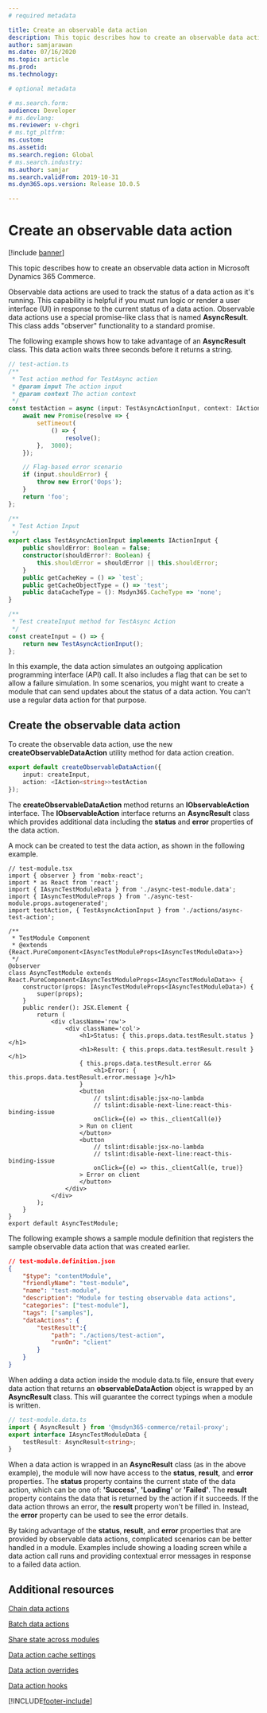 ```yaml
---
# required metadata

title: Create an observable data action
description: This topic describes how to create an observable data action in Microsoft Dynamics 365 Commerce.
author: samjarawan
ms.date: 07/16/2020
ms.topic: article
ms.prod: 
ms.technology: 

# optional metadata

# ms.search.form: 
audience: Developer
# ms.devlang: 
ms.reviewer: v-chgri
# ms.tgt_pltfrm: 
ms.custom: 
ms.assetid: 
ms.search.region: Global
# ms.search.industry: 
ms.author: samjar
ms.search.validFrom: 2019-10-31
ms.dyn365.ops.version: Release 10.0.5

---
```

# Create an observable data action

[!include [banner](../includes/banner.md)]

This topic describes how to create an observable data action in Microsoft Dynamics 365 Commerce.

Observable data actions are used to track the status of a data action as it's running. This capability is helpful if you must run logic or render a user interface (UI) in response to the current status of a data action. Observable data actions use a special promise-like class that is named **AsyncResult**. This class adds "observer" functionality to a standard promise.

The following example shows how to take advantage of an **AsyncResult** class. This data action waits three seconds before it returns a string.

```typescript
// test-action.ts
/**
 * Test action method for TestAsync action
 * @param input The action input
 * @param context The action context
 */
const testAction = async (input: TestAsyncActionInput, context: IActionContext): Promise<string> => {
    await new Promise(resolve => {
        setTimeout(
            () => {
                resolve();
        },  3000);
    });

    // Flag-based error scenario
    if (input.shouldError) {
        throw new Error('Oops');
    }
    return 'foo';
};

/**
 * Test Action Input
 */
export class TestAsyncActionInput implements IActionInput {
    public shouldError: Boolean = false;
    constructor(shouldError?: Boolean) {
        this.shouldError = shouldError || this.shouldError;
    }
    public getCacheKey = () => `test`;
    public getCacheObjectType = () => 'test';
    public dataCacheType = (): Msdyn365.CacheType => 'none';
}

/**
 * Test createInput method for TestAsync Action
 */
const createInput = () => {
    return new TestAsyncActionInput();
};
```

In this example, the data action simulates an outgoing application programming interface (API) call. It also includes a flag that can be set to allow a failure simulation. In some scenarios, you might want to create a module that can send updates about the status of a data action. You can't use a regular data action for that purpose.

## Create the observable data action

To create the observable data action, use the new **createObservableDataAction** utility method for data action creation.

```typescript
export default createObservableDataAction({
    input: createInput,
    action: <IAction<string>>testAction
});
```

The **createObservableDataAction** method returns an **IObservableAction** interface.  The **IObservableAction** interface returns an **AsyncResult** class which provides additional data including the **status** and **error** properties of the data action. 

A mock can be created to test the data action, as shown in the following example.

```tsx
// test-module.tsx
import { observer } from 'mobx-react';
import * as React from 'react';
import { IAsyncTestModuleData } from './async-test-module.data';
import { IAsyncTestModuleProps } from './async-test-module.props.autogenerated';
import testAction, { TestAsyncActionInput } from './actions/async-test-action';

/**
 * TestModule Component
 * @extends {React.PureComponent<IAsyncTestModuleProps<IAsyncTestModuleData>>}
 */
@observer
class AsyncTestModule extends React.PureComponent<IAsyncTestModuleProps<IAsyncTestModuleData>> {
    constructor(props: IAsyncTestModuleProps<IAsyncTestModuleData>) {
        super(props);
    }
    public render(): JSX.Element {
        return (
            <div className='row'>
                <div className='col'>
                    <h1>Status: { this.props.data.testResult.status }</h1>
                    <h1>Result: { this.props.data.testResult.result }</h1>
                    { this.props.data.testResult.error &&
                        <h1>Error: { this.props.data.testResult.error.message }</h1>
                    }
                    <button
                        // tslint:disable:jsx-no-lambda
                        // tslint:disable-next-line:react-this-binding-issue
                        onClick={(e) => this._clientCall(e)}
                    > Run on client
                    </button>
                    <button
                        // tslint:disable:jsx-no-lambda
                        // tslint:disable-next-line:react-this-binding-issue
                        onClick={(e) => this._clientCall(e, true)}
                    > Error on client
                    </button>
                </div>
            </div>
        );
    }
}
export default AsyncTestModule;
```

The following example shows a sample module definition that registers the sample observable data action that was created earlier.

```json
// test-module.definition.json
{
    "$type": "contentModule",
    "friendlyName": "test-module",
    "name": "test-module",
    "description": "Module for testing observable data actions",
    "categories": ["test-module"],
    "tags": ["samples"],
    "dataActions": {
        "testResult":{
            "path": "./actions/test-action",
            "runOn": "client"
        }
    }
}
```

When adding a data action inside the module data.ts file, ensure that every data action that returns an **observableDataAction** object is wrapped by an **AsyncResult** class. This will guarantee the correct typings when a module is written.

```typescript
// test-module.data.ts
import { AsyncResult } from '@msdyn365-commerce/retail-proxy';
export interface IAsyncTestModuleData {
    testResult: AsyncResult<string>;
}
```
When a data action is wrapped in an **AsyncResult** class (as in the above example), the module will now have access to the **status**, **result**, and **error** properties. The **status** property contains the current state of the data action, which can be one of: **'Success'**, **'Loading'** or **'Failed'**.  The **result** property contains the data that is returned by the action if it succeeds. If the data action throws an error, the **result** property won't be filled in. Instead, the **error** property can be used to see the error details.

By taking advantage of the **status**, **result**, and **error** properties that are provided by observable data actions, complicated scenarios can be better handled in a module. Examples include showing a loading screen while a data action call runs and providing contextual error messages in response to a failed data action.

## Additional resources

[Chain data actions](chain-data-actions.md)

[Batch data actions](batch-data-actions.md)

[Share state across modules](share-state-across-modules.md)

[Data action cache settings](data-action-cache-settings.md)

[Data action overrides](data-action-overrides.md)

[Data action hooks](data-action-hooks.md)


[!INCLUDE[footer-include](../../includes/footer-banner.md)]
